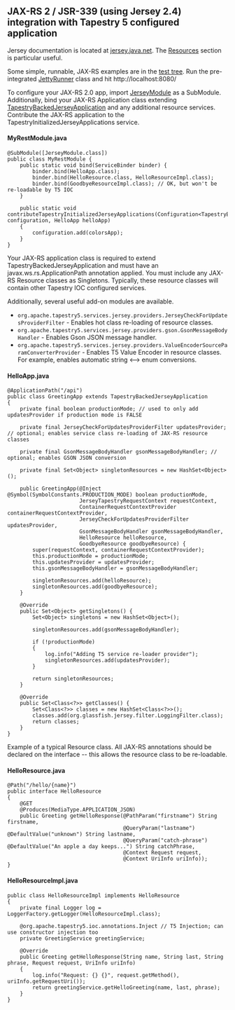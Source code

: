 ## JAX-RS 2 / JSR-339 (using Jersey 2.4) integration with Tapestry 5 configured application

Jersey documentation is located at [jersey.java.net](https://jersey.java.net/documentation/latest/index.html). The [Resources](https://jersey.java.net/documentation/latest/jaxrs-resources.html) section is particular useful.

Some simple, runnable, JAX-RS examples are in the [test tree](src/test/java/org/apache/tapestry5/services/jersey/rest/services). Run the pre-integrated [JettyRunner](/src/test/java/org/apache/tapestry5/services/jersey/rest/JettyRunner.java) class and hit http://localhost:8080/

To configure your JAX-RS 2.0 app, import [JerseyModule](src/main/java/org/apache/tapestry5/services/jersey/JerseyModule.java) as a SubModule. Additionally, bind your JAX-RS Application class extending [TapestryBackedJerseyApplication](src/main/java/org/apache/tapestry5/services/jersey/TapestryBackedJerseyApplication.java) and any additional resource services. Contribute the JAX-RS application to the TapestryInitializedJerseyApplications service.


#### MyRestModule.java
```
@SubModule([JerseyModule.class])
public class MyRestModule {
	public static void bind(ServiceBinder binder) {
		binder.bind(HelloApp.class);
		binder.bind(HelloResource.class, HelloResourceImpl.class);
		binder.bind(GoodbyeResourceImpl.class); // OK, but won't be re-loadable by T5 IOC
	}

    public static void contributeTapestryInitializedJerseyApplications(Configuration<TapestryBackedJerseyApplication> configuration, HelloApp helloApp)
    {
        configuration.add(colorsApp);
    }
}
```


Your JAX-RS application class is required to extend TapestryBackedJerseyApplication and must have an javax.ws.rs.ApplicationPath annotation applied.
You must include any JAX-RS Resource classes as Singletons. Typically, these resource classes will contain other Tapestry IOC configured services.

Additionally, several useful add-on modules are available.
 - `org.apache.tapestry5.services.jersey.providers.JerseyCheckForUpdatesProviderFilter` - Enables hot class re-loading of resource classes.
 - `org.apache.tapestry5.services.jersey.providers.gson.GsonMessageBodyHandler` - Enables Gson JSON message handler.
 - `org.apache.tapestry5.services.jersey.providers.ValueEncoderSourceParamConverterProvider` - Enables T5 Value Encoder in resource classes. For example, enables automatic string <--> enum conversions.

#### HelloApp.java
```
@ApplicationPath("/api")
public class GreetingApp extends TapestryBackedJerseyApplication
{
    private final boolean productionMode; // used to only add updatesProvider if production mode is FALSE

    private final JerseyCheckForUpdatesProviderFilter updatesProvider; // optional; enables service class re-loading of JAX-RS resource classes

    private final GsonMessageBodyHandler gsonMessageBodyHandler; // optional; enables GSON JSON conversion

	private final Set<Object> singletonResources = new HashSet<Object>();

	public GreetingApp(@Inject @Symbol(SymbolConstants.PRODUCTION_MODE) boolean productionMode,
					   JerseyTapestryRequestContext requestContext,
                       ContainerRequestContextProvider containerRequestContextProvider,
                       JerseyCheckForUpdatesProviderFilter updatesProvider,
                       GsonMessageBodyHandler gsonMessageBodyHandler,
                       HelloResource helloResource,
                       GoodbyeResource goodbyeResource) {
		super(requestContext, containerRequestContextProvider);
		this.productionMode = productionMode;
		this.updatesProvider = updatesProvider;
		this.gsonMessageBodyHandler = gsonMessageBodyHandler;

		singletonResources.add(helloResource);
		singletonResources.add(goodbyeResource);
	}

	@Override
	public Set<Object> getSingletons() {
        Set<Object> singletons = new HashSet<Object>();

        singletonResources.add(gsonMessageBodyHandler);

        if (!productionMode)
        {
            log.info("Adding T5 service re-loader provider");
            singletonResources.add(updatesProvider);
        }

        return singletonResources;
	}

	@Override
	public Set<Class<?>> getClasses() {
		Set<Class<?>> classes = new HashSet<Class<?>>();
		classes.add(org.glassfish.jersey.filter.LoggingFilter.class);
		return classes;
	}
}
```

Example of a typical Resource class. All JAX-RS annotations should be declared on the interface -- this allows the resource class to be re-loadable.

#### HelloResource.java
```
@Path("/hello/{name}")
public interface HelloResource
{
    @GET
    @Produces(MediaType.APPLICATION_JSON)
    public Greeting getHelloResponse(@PathParam("firstname") String firstname,
                                     @QueryParam("lastname") @DefaultValue("unknown") String lastname,
                                     @QueryParam("catch-phrase") @DefaultValue("An apple a day keeps...") String catchPhrase,
                                     @Context Request request,
                                     @Context UriInfo uriInfo));
}
```

#### HelloResourceImpl.java
```
public class HelloResourceImpl implements HelloResource
{
    private final Logger log = LoggerFactory.getLogger(HelloResourceImpl.class);

    @org.apache.tapestry5.ioc.annotations.Inject // T5 Injection; can use constructor injection too
    private GreetingService greetingService;

    @Override
    public Greeting getHelloResponse(String name, String last, String phrase, Request request, UriInfo uriInfo)
    {
        log.info("Request: {} {}", request.getMethod(), uriInfo.getRequestUri());
        return greetingService.getHelloGreeting(name, last, phrase);
    }
}
```
